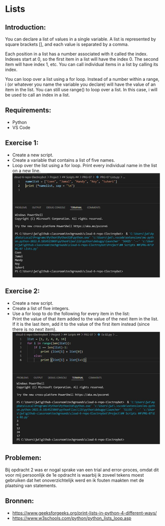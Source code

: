# Lists

## Introduction:
You can declare a list of values in a single variable. A list is represented by square brackets [], and each value is separated by a comma.  

Each position in a list has a number associated with it called the index. Indexes start at 0, so the first item in a list will have the index 0. The second item will have index 1, etc. You can call individual items in a list by calling its index.  

You can loop over a list using a for loop. Instead of a number within a range, i (or whatever you name the variable you declare) will have the value of an item in the list. You can still use range() to loop over a list. In this case, i will be used to call an index in a list.  

## Requirements:  
- Python  
- VS Code  

## Exercise 1:
- Create a new script.  
- Create a variable that contains a list of five names.  
- Loop over the list using a for loop. Print every individual name in the list on a new line.  
![Kijk](https://github.com/techgrounds/cloud-6-repo-Electroybot/blob/main/00_includes/%23%23%20Project%20%23%23/PRG-07/Ex%2001.JPG?raw=true)

## Exercise 2:
- Create a new script.  
- Create a list of five integers.  
- Use a for loop to do the following for every item in the list:  
Print the value of that item added to the value of the next item in the list. If it is the last item, add it to the value of the first item instead (since there is no next item).  
![Kijk](https://github.com/techgrounds/cloud-6-repo-Electroybot/blob/main/00_includes/%23%23%20Project%20%23%23/PRG-07/Ex%2002.JPG?raw=true)


## Problemen:
Bij opdracht 2 was er nogal sprake van een trial and error-proces, omdat dit voor mij persoonlijk de 1e opdracht is waarbij ik zoveel tekens moest gebruiken dat het onoverzichtelijk werd en ik fouten maakten met de plaatsing van statements.  

## Bronnen:  
- https://www.geeksforgeeks.org/print-lists-in-python-4-different-ways/  
- https://www.w3schools.com/python/python_lists_loop.asp  

